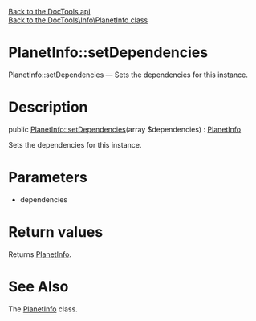 [Back to the DocTools api](https://github.com/lingtalfi/DocTools/blob/master/doc/api/DocTools.md)<br>
[Back to the DocTools\Info\PlanetInfo class](https://github.com/lingtalfi/DocTools/blob/master/doc/api/DocTools/Info/PlanetInfo.md)


PlanetInfo::setDependencies
================



PlanetInfo::setDependencies — Sets the dependencies for this instance.




Description
================


public [PlanetInfo::setDependencies](https://github.com/lingtalfi/DocTools/blob/master/doc/api/DocTools/Info/PlanetInfo/setDependencies.md)(array $dependencies) : [PlanetInfo](https://github.com/lingtalfi/DocTools/blob/master/doc/api/DocTools/Info/PlanetInfo.md)




Sets the dependencies for this instance.




Parameters
================


- dependencies

    


Return values
================

Returns [PlanetInfo](https://github.com/lingtalfi/DocTools/blob/master/doc/api/DocTools/Info/PlanetInfo.md).







See Also
================

The [PlanetInfo](https://github.com/lingtalfi/DocTools/blob/master/doc/api/DocTools/Info/PlanetInfo.md) class.
